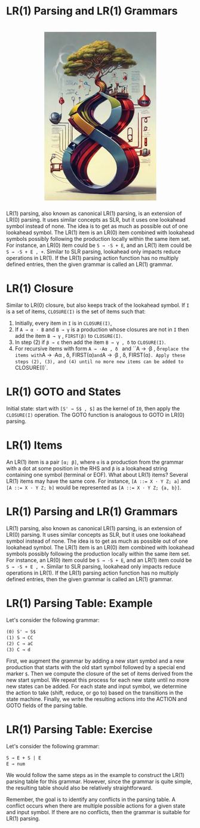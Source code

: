 # LR(1) Parsing and LR(1) Grammars


# <center><img src="pictures/compiler.jpg" width="300"/>



LR(1) parsing, also known as canonical LR(1) parsing, is an extension of LR(0) parsing. It uses similar concepts as SLR, but it uses one lookahead symbol instead of none. The idea is to get as much as possible out of one lookahead symbol. The LR(1) item is an LR(0) item combined with lookahead symbols possibly following the production locally within the same item set. For instance, an LR(0) item could be `S → ·S + E`, and an LR(1) item could be `S → ·S + E , +`. Similar to SLR parsing, lookahead only impacts reduce operations in LR(1). If the LR(1) parsing action function has no multiply defined entries, then the given grammar is called an LR(1) grammar.

# LR(1) Closure
Similar to LR(0) closure, but also keeps track of the lookahead symbol. If `I` is a set of items, `CLOSURE(I)` is the set of items such that:

1. Initially, every item in `I` is in `CLOSURE(I)`,
2. If `A → α · B` and `B → γ` is a production whose closures are not in `I` then add the item `B → γ` , `FIRST(β)` to `CLOSURE(I)`.
3. In step (2) if `β → ε` then add the item `B → γ , δ` to `CLOSURE(I)`.
4. For recursive items with form `A → ·Aα , δ ` and ``A → ·β , δ` replace the items with `A → ·Aα , δ, FIRST(α)` and `A → ·β , δ, FIRST(α)`.
Apply these steps (2), (3), and (4) until no more new items can be added to `CLOSURE(I)`.

# LR(1) GOTO and States
Initial state: start with `[S' → S$ , $]` as the kernel of `I0`, then apply the `CLOSURE(I)` operation. The GOTO function is analogous to GOTO in LR(0) parsing.

# LR(1) Items
An LR(1) item is a pair `[α; β]`, where `α` is a production from the grammar with a dot at some position in the RHS and `β` is a lookahead string containing one symbol (terminal or EOF). What about LR(1) items? Several LR(1) items may have the same core. For instance, `[A ::= X · Y Z; a]` and `[A ::= X · Y Z; b]` would be represented as `[A ::= X · Y Z; {a, b}]`.




# LR(1) Parsing and LR(1) Grammars

LR(1) parsing, also known as canonical LR(1) parsing, is an extension of LR(0) parsing. It uses similar concepts as SLR, but it uses one lookahead symbol instead of none. The idea is to get as much as possible out of one lookahead symbol. The LR(1) item is an LR(0) item combined with lookahead symbols possibly following the production locally within the same item set. For instance, an LR(0) item could be `S → ·S + E`, and an LR(1) item could be `S → ·S + E , +`. Similar to SLR parsing, lookahead only impacts reduce operations in LR(1). If the LR(1) parsing action function has no multiply defined entries, then the given grammar is called an LR(1) grammar.

# LR(1) Parsing Table: Example

Let's consider the following grammar:

```
(0) S' → S$
(1) S → CC
(2) C → aC
(3) C → d
```

First, we augment the grammar by adding a new start symbol and a new production that starts with the old start symbol followed by a special end marker `$`. Then we compute the closure of the set of items derived from the new start symbol. We repeat this process for each new state until no more new states can be added. For each state and input symbol, we determine the action to take (shift, reduce, or go to) based on the transitions in the state machine. Finally, we write the resulting actions into the ACTION and GOTO fields of the parsing table.

# LR(1) Parsing Table: Exercise

Let's consider the following grammar:

```
S → E + S | E
E → num
```

We would follow the same steps as in the example to construct the LR(1) parsing table for this grammar. However, since the grammar is quite simple, the resulting table should also be relatively straightforward.

Remember, the goal is to identify any conflicts in the parsing table. A conflict occurs when there are multiple possible actions for a given state and input symbol. If there are no conflicts, then the grammar is suitable for LR(1) parsing.

